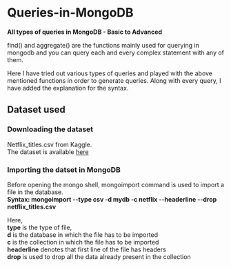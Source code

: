 # Queries-in-MongoDB

**All types of queries in MongoDB - Basic to Advanced**

find() and aggregate() are the functions mainly used for querying in mongodb and you can query each and every complex statement with any of them.

Here I have tried out various types of queries and played with the above mentioned functions in order to generate queries. Along with every query, I have added the explanation for the syntax.

## Dataset used ##

### Downloading the dataset ###
Netflix_titles.csv from Kaggle.  
The dataset is available [here](https://www.kaggle.com/shivamb/netflix-shows) 

### Importing the datset in MongoDB ###
Before opening the mongo shell, mongoimport command is used to import a file in the database.  
**Syntax: mongoimport --type csv -d mydb -c netflix --headerline --drop netflix_titles.csv**   
  
Here,   
**type** is the type of file,  
**d** is the database in which the file has to be imported  
**c** is the collection in which the file has to be imported  
**headerline** denotes that first line of the file has headers  
**drop** is used to drop all the data already present in the collection



